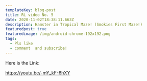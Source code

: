 ```yaml
---
templateKey: blog-post
title: RL video No. 5
date: 2020-11-02T18:38:11.663Z
description: Hamster in Tropical Maze! (Smokies First Maze!)
featuredpost: true
featuredimage: /img/android-chrome-192x192.png
tags:
  - Pls like
  - comment  and subscribe!
---
```

Here is the Link:

https://youtu.be/-mY_kF-6hXY
